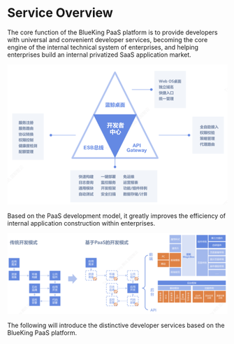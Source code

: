 # Service Overview

The core function of the BlueKing PaaS platform is to provide developers with universal and convenient developer services, becoming the core engine of the internal technical system of enterprises, and helping enterprises build an internal privatized SaaS application market.

![-w2020](../../assets/dev_all.png)

Based on the PaaS development model, it greatly improves the efficiency of internal application construction within enterprises.

![-w2020](../../assets/dev_mode.png)

The following will introduce the distinctive developer services based on the BlueKing PaaS platform.